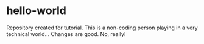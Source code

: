 # hello-world
Repository created for tutorial.
This is a non-coding person playing in a very technical world...
Changes are good. No, really!
